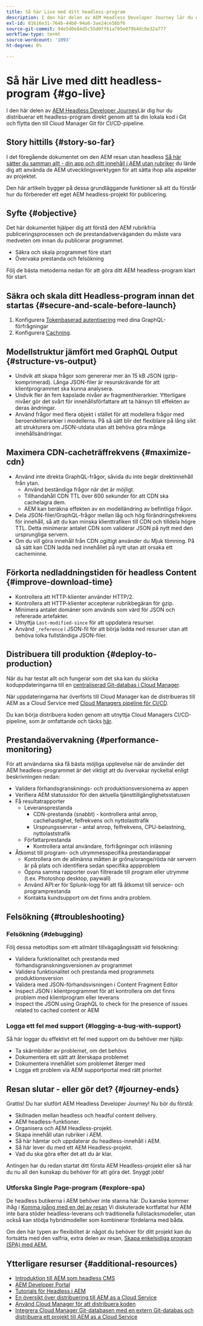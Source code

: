 ```yaml
---
title: Så här Live med ditt headless-program
description: I den här delen av AEM Headless Developer Journey lär du dig hur du distribuerar ett headless-program live genom att ta din lokala kod i Git och flytta den till Cloud Manager Git för CI/CD-pipeline.
exl-id: 81616e31-764b-44b0-94a6-3ae24ce56bf6
source-git-commit: 94e5d0e84d5c55d0ff61a705e079b4dc8e32a777
workflow-type: tm+mt
source-wordcount: '1093'
ht-degree: 0%

---
```


# Så här Live med ditt headless-program {#go-live}

I den här delen av [AEM Headless Developer Journey](overview.md)Lär dig hur du distribuerar ett headless-program direkt genom att ta din lokala kod i Git och flytta den till Cloud Manager Git för CI/CD-pipeline.

## Story hittills {#story-so-far}

I det föregående dokumentet om den AEM resan utan headless [Så här sätter du samman allt - din app och ditt innehåll i AEM utan rubriker](put-it-all-together.md) du lärde dig att använda de AEM utvecklingsverktygen för att sätta ihop alla aspekter av projektet.

Den här artikeln bygger på dessa grundläggande funktioner så att du förstår hur du förbereder ett eget AEM headless-projekt för publicering.

## Syfte {#objective}

Det här dokumentet hjälper dig att förstå den AEM rubrikfria publiceringsprocessen och de prestandaöverväganden du måste vara medveten om innan du publicerar programmet.

* Säkra och skala programmet före start
* Övervaka prestanda och felsökning

<!-- Alexandru: this is a bit redundant, to review again later

## Prepare your AEM Headless Application for Go-Live {#prepare-your-aem-headless-application-for-golive}

-->
Följ de bästa metoderna nedan för att göra ditt AEM headless-program klart för start.

## Säkra och skala ditt Headless-program innan det startas {#secure-and-scale-before-launch}

1. Konfigurera [Tokenbaserad autentisering](/help/headless/security/authentication.md) med dina GraphQL-förfrågningar
1. Konfigurera [Cachning](/help/implementing/dispatcher/caching.md).

## Modellstruktur jämfört med GraphQL Output {#structure-vs-output}

* Undvik att skapa frågor som genererar mer än 15 kB JSON (gzip-komprimerad). Långa JSON-filer är resurskrävande för att klientprogrammet ska kunna analysera.
* Undvik fler än fem kapslade nivåer av fragmenthierarkier. Ytterligare nivåer gör det svårt för innehållsförfattare att ta hänsyn till effekten av deras ändringar.
* Använd frågor med flera objekt i stället för att modellera frågor med beroendehierarkier i modellerna. På så sätt blir det flexiblare på lång sikt att strukturera om JSON-utdata utan att behöva göra många innehållsändringar.

## Maximera CDN-cacheträffrekvens {#maximize-cdn}

* Använd inte direkta GraphQL-frågor, såvida du inte begär direktinnehåll från ytan.
   * Använd beständiga frågor när det är möjligt.
   * Tillhandahåll CDN TTL över 600 sekunder för att CDN ska cachelagra dem.
   * AEM kan beräkna effekten av en modelländring av befintliga frågor.
* Dela JSON-filer/GraphQL-frågor mellan låg och hög förändringsfrekvens för innehåll, så att du kan minska klienttrafiken till CDN och tilldela högre TTL. Detta minimerar antalet CDN som validerar JSON på nytt med den ursprungliga servern.
* Om du vill göra innehåll från CDN ogiltigt använder du Mjuk tömning. På så sätt kan CDN ladda ned innehållet på nytt utan att orsaka ett cacheminne.

## Förkorta nedladdningstiden för headless Content {#improve-download-time}

* Kontrollera att HTTP-klienter använder HTTP/2.
* Kontrollera att HTTP-klienter accepterar rubrikbegäran för gzip.
* Minimera antalet domäner som används som värd för JSON och refererade artefakter.
* Utnyttja `Last-modified-since` för att uppdatera resurser.
* Använd `_reference` i JSON-fil för att börja ladda ned resurser utan att behöva tolka fullständiga JSON-filer.

## Distribuera till produktion {#deploy-to-production}

När du har testat allt och fungerar som det ska kan du skicka koduppdateringarna till en [centraliserad Git-databas i Cloud Manager](https://experienceleague.adobe.com/docs/experience-manager-cloud-manager/using/managing-code/setup-cloud-manager-git-integration.html).

När uppdateringarna har överförts till Cloud Manager kan de distribueras till AEM as a Cloud Service med [Cloud Managers pipeline för CI/CD](https://experienceleague.adobe.com/docs/experience-manager-cloud-manager/using/how-to-use/deploying-code.html).

Du kan börja distribuera koden genom att utnyttja Cloud Managers CI/CD-pipeline, som är omfattande och täcks [här](/help/implementing/deploying/overview.md).

## Prestandaövervakning {#performance-monitoring}

För att användarna ska få bästa möjliga upplevelse när de använder det AEM headless-programmet är det viktigt att du övervakar nyckeltal enligt beskrivningen nedan:

* Validera förhandsgransknings- och produktionsversionerna av appen
* Verifiera AEM statussidor för den aktuella tjänsttillgänglighetsstatusen
* Få resultatrapporter
   * Leveransprestanda
      * CDN-prestanda (snabbt) - kontrollera antal anrop, cachehastighet, felfrekvens och nyttolasttrafik
      * Ursprungsservrar - antal anrop, felfrekvens, CPU-belastning, nyttolaststrafik
   * Författarprestanda
      * Kontrollera antal användare, förfrågningar och inläsning
* Åtkomst till program- och utrymmesspecifika prestandarappar
   * Kontrollera om de allmänna måtten är gröna/orange/röda när servern är på plats och identifiera sedan specifika appproblem
   * Öppna samma rapporter ovan filtrerade till program eller utrymme (t.ex. Photoshop desktop, paywall)
   * Använd API:er för Splunk-logg för att få åtkomst till service- och programprestanda
   * Kontakta kundsupport om det finns andra problem.

## Felsökning {#troubleshooting}

### Felsökning {#debugging}

Följ dessa metodtips som ett allmänt tillvägagångssätt vid felsökning:

* Validera funktionalitet och prestanda med förhandsgranskningsversionen av programmet
* Validera funktionalitet och prestanda med programmets produktionsversion
* Validera med JSON-förhandsvisningen i Content Fragment Editor
* Inspect JSON i klientprogrammet för att kontrollera om det finns problem med klientprogram eller leverans
* Inspect the JSON using GraphQL to check for the presence of issues related to cached content or AEM

### Logga ett fel med support {#logging-a-bug-with-support}

Så här loggar du effektivt ett fel med support om du behöver mer hjälp:

* Ta skärmbilder av problemet, om det behövs
* Dokumentera ett sätt att återskapa problemet
* Dokumentera innehållet som problemet återger med
* Logga ett problem via AEM supportportal med rätt prioritet

## Resan slutar - eller gör det? {#journey-ends}

Grattis! Du har slutfört AEM Headless Developer Journey! Nu bör du förstå:

* Skillnaden mellan headless och headful content delivery.
* AEM headless-funktioner.
* Organisera och AEM Headless-projekt.
* Skapa innehåll utan rubriker i AEM.
* Så här hämtar och uppdaterar du headless-innehåll i AEM.
* Så här lever du med ett AEM Headless-projekt.
* Vad du ska göra efter det att du är klar.

Antingen har du redan startat ditt första AEM Headless-projekt eller så har du nu all den kunskap du behöver för att göra det. Snyggt jobb!

### Utforska Single Page-program {#explore-spa}

De headless butikerna i AEM behöver inte stanna här. Du kanske kommer ihåg i [Komma igång med en del av resan](getting-started.md#integration-levels) Vi diskuterade kortfattat hur AEM inte bara stöder headless-leverans och traditionella fullstacksmodeller, utan också kan stödja hybridmodeller som kombinerar fördelarna med båda.

Om den här typen av flexibilitet är något du behöver för ditt projekt kan du fortsätta med den valfria, extra delen av resan, [Skapa enkelsidiga program (SPA) med AEM.](create-spa.md)

## Ytterligare resurser {#additional-resources}

* [Introduktion till AEM som headless CMS](/help/headless/introduction.md)
* [AEM Developer Portal](https://experienceleague.adobe.com/landing/experience-manager/headless/developer.html)
* [Tutorials för Headless i AEM](https://experienceleague.adobe.com/docs/experience-manager-learn/getting-started-with-aem-headless/overview.html)
* [En översikt över distribuering till AEM as a Cloud Service](/help/implementing/deploying/overview.md)
* [Använd Cloud Manager för att distribuera koden](https://experienceleague.adobe.com/docs/experience-manager-cloud-manager/using/how-to-use/deploying-code.html)
* [Integrera Cloud Manager Git-databasen med en extern Git-databas och distribuera ett projekt till AEM as a Cloud Service](https://experienceleague.adobe.com/docs/experience-manager-learn/cloud-service/cloud-manager/devops/deploy-code.html)
